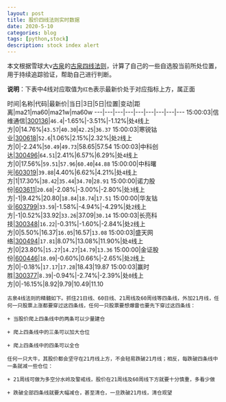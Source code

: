 ```yaml
---
layout: post
title: 股价四线法则实时数据
date: 2020-5-10
categories: blog
tags: [python,stock]
description: stock index alert
---
```



本文根据雪球大v[古泉](https://xueqiu.com/u/7148646888)的[古泉四线法则](https://xueqiu.com/7148646888/130498192)，计算了自己的一些自选股当前所处位置，用于持续追踪验证，帮助自己进行判断。

**说明**：下表中4线对应取值为`红色`表示最新价处于对应指标上方，属正面

时间|名称|代码|最新价|当日|3日|5日|位置|变动|距离|ma21|ma60|ma21w|ma60w
---|---|---|---|---|---|---|---|---
15:00:03|信维通信|[300136](https://xueqiu.com/S/SZ300136)|`46.4`|-1.65%|-3.51%|-1.12%|处`4`线上方|0|14.76%|`43.57`|`40.30`|`42.25`|`36.37`
15:00:03|寒锐钴业|[300618](https://xueqiu.com/S/SZ300618)|`52.6`|1.06%|2.15%|2.32%|处`2`线上方|0|-2.24%|`50.49`|`49.73`|58.65|57.54
15:00:03|中科创达|[300496](https://xueqiu.com/S/SZ300496)|`64.51`|2.41%|6.57%|6.29%|处`4`线上方|0|17.56%|`59.51`|`57.96`|`60.40`|`44.88`
15:00:00|中科曙光|[603019](https://xueqiu.com/S/SH603019)|`39.88`|4.40%|6.62%|4.21%|处`4`线上方|1|17.30%|`38.42`|`35.44`|`34.70`|`28.91`
15:00:00|诺力股份|[603611](https://xueqiu.com/S/SH603611)|`20.68`|-2.08%|-3.00%|-2.80%|处`3`线上方|-1|9.42%|20.80|`18.84`|`18.74`|`17.51`
15:00:00|华友钴业|[603799](https://xueqiu.com/S/SH603799)|`33.59`|-1.58%|-4.94%|-4.29%|处`2`线上方|-1|0.52%|33.92|`33.26`|37.09|`30.14`
15:00:03|长亮科技|[300348](https://xueqiu.com/S/SZ300348)|`16.22`|-0.31%|-1.60%|-2.84%|处`2`线上方|0|5.50%|16.37|`16.05`|16.57|`13.08`
15:00:03|盛天网络|[300494](https://xueqiu.com/S/SZ300494)|`17.81`|8.07%|13.08%|11.90%|处`4`线上方|0|23.80%|`15.27`|`14.27`|`14.79`|`13.36`
15:00:00|金证股份|[600446](https://xueqiu.com/S/SH600446)|`18.09`|-0.60%|0.66%|-2.65%|处`2`线上方|0|-0.18%|`17.17`|`17.28`|18.43|19.87
15:00:03|赢时胜|[300377](https://xueqiu.com/S/SZ300377)|`8.39`|-0.94%|-2.74%|-2.39%|处`0`线上方|0|-16.15%|8.92|9.79|10.49|11.10

```
古泉4线法则的精髓如下。抓住21日线、60日线、21周线及60周线等四条线，外加21月线，任何一只股票上涨都要穿过这四条线，任何一只股票要想爆雷也要先下穿过这四条线：

+ 当股价爬上四条线中的两条可以少量建仓

+ 爬上四条线中的三条可以加大仓位

+ 爬上四条线中的四条可以全仓

任何一只大牛，其股价都会坚守在21月线上方，不会轻易跌破21月线；相反，每跌破四条线中一条就减一些仓位：

+ 21周线可做为多空分水岭及警戒线，股价在21周线及60周线下方就要十分慎重，多看少做

+ 跌破全部四条线就要大幅减仓，甚至清仓，一旦跌破21月线，清仓观望
```